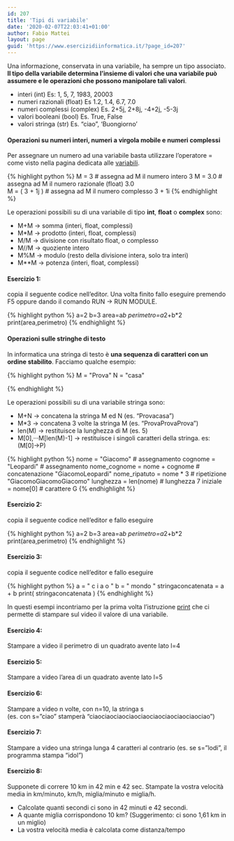 ```yaml
---
id: 207
title: 'Tipi di variabile'
date: '2020-02-07T22:03:41+01:00'
author: Fabio Mattei
layout: page
guid: 'https://www.esercizidiinformatica.it/?page_id=207'
---
```


Una informazione, conservata in una variabile, ha sempre un tipo associato. **Il tipo della variabile determina l’insieme di valori che una variabile può assumere e le operazioni che possono manipolare tali valori**.

- interi (int) Es: 1, 5, 7, 1983, 20003
- numeri razionali (float) Es 1.2, 1.4, 6.7, 7.0
- numeri complessi (complex) Es. 2+5j, 2+8j, -4+2j, -5-3j
- valori booleani (bool) Es. True, False
- valori stringa (str) Es. “ciao”, ‘Buongiorno’

#### Operazioni su numeri interi, numeri a virgola mobile e numeri complessi

Per assegnare un numero ad una variabile basta utilizzare l’operatore = come visto nella pagina dedicata alle [variabili](https://www.esercizidiinformatica.it/variabili/).

{% highlight python %}
M = 3          # assegna ad M il numero intero 3 
M = 3.0        # assegna ad M il numero razionale (float) 3.0  
M = ( 3 + 1j ) # assegna ad M il numero complesso 3 + 1i
{% endhighlight %}

Le operazioni possibili su di una variabile di tipo **int**, **float** o **complex** sono:

- M+M → somma (interi, float, complessi)
- M\*M → prodotto (interi, float, complessi)
- M/M → divisione con risultato float, o complesso
- M//M → quoziente intero
- M%M → modulo (resto della divisione intera, solo tra interi)
- M\*\*M → potenza (interi, float, complessi)

#### Esercizio 1: 
copia il seguente codice nell’editor. Una volta finito fallo eseguire premendo F5 oppure dando il comando RUN → RUN MODULE.

{% highlight python %}
a=2
b=3
area=a*b
perimetro=a*2+b*2
print(area,perimetro)
{% endhighlight %}

#### Operazioni sulle stringhe di testo

In informatica una stringa di testo è **una sequenza di caratteri con un ordine stabilito**. Facciamo qualche esempio:

{% highlight python %}
M = "Prova" 
N = "casa" 

{% endhighlight %}

Le operazioni possibili su di una variabile stringa sono:

- M+N → concatena la stringa M ed N (es. “Provacasa”)
- M\*3 → concatena 3 volte la stringa M (es. “ProvaProvaProva”)
- len(M) → restituisce la lunghezza di M (es. 5)
- M\[0\],···M\[len(M)-1\] → restituisce i singoli caratteri della stringa. es: (M\[0\]→P)

{% highlight python %}
nome = "Giacomo"              # assegnamento
cognome = "Leopardi"          # assegnamento
nome_cognome = nome + cognome # concatenazione "GiacomoLeopardi"
nome_ripatuto = nome * 3      # ripetizione "GiacomoGiacomoGiacomo"
lunghezza = len(nome)         # lunghezza 7
iniziale = nome[0]            # carattere G
{% endhighlight %}

#### Esercizio 2: 
copia il seguente codice nell’editor e fallo eseguire

{% highlight python %}
a=2
b=3
area=a*b
perimetro=a*2+b*2
print(area,perimetro)
{% endhighlight %}

#### Esercizio 3: 
copia il seguente codice nell’editor e fallo eseguire

{% highlight python %}
a = " c i a o "
b = " mondo "
stringaconcatenata = a + b
print( stringaconcatenata )
{% endhighlight %}

In questi esempi incontriamo per la prima volta l’istruzione [print](https://www.esercizidiinformatica.it/print/) che ci permette di stampare sul video il valore di una variabile.

#### Esercizio 4: 
Stampare a video il perimetro di un quadrato avente lato l=4

#### Esercizio 5: 
Stampare a video l’area di un quadrato avente lato l=5

#### Esercizio 6: 
Stampare a video n volte, con n=10, la stringa s   
 (es. con s=”ciao” stamperà “ciaociaociaociaociaociaociaociaociaociao”)

#### Esercizio 7: 
Stampare a video una stringa lunga 4 caratteri al contrario (es. se s=”lodi”, il programma stampa “idol”)

#### Esercizio 8: 
Supponete di correre 10 km in 42 min e 42 sec. Stampate la vostra velocità media in km/minuto, km/h, miglia/minuto e miglia/h.

- Calcolate quanti secondi ci sono in 42 minuti e 42 secondi.
- A quante miglia corrispondono 10 km? (Suggerimento: ci sono 1,61 km in un miglio)
- La vostra velocità media è calcolata come distanza/tempo
